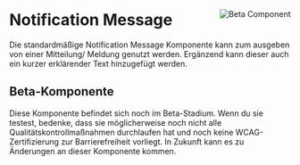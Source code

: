<div style="display: inline-flex; align-items: center; justify-content: space-between; width: 100%;">
    <h1>Notification Message</h1>
    <img src="assets/beta.png" alt="Beta Component" />
</div>
Die standardmäßige Notification Message Komponente kann zum ausgeben von einer Mitteilung/ Meldung genutzt werden. Ergänzend kann dieser auch ein kurzer erklärender Text hinzugefügt werden.

## Beta-Komponente

Diese Komponente befindet sich noch im Beta-Stadium. Wenn du sie testest, bedenke, dass sie möglicherweise noch nicht alle Qualitätskontrollmaßnahmen durchlaufen hat und noch keine WCAG-Zertifizierung zur Barrierefreiheit vorliegt. In Zukunft kann es zu Änderungen an dieser Komponente kommen.

